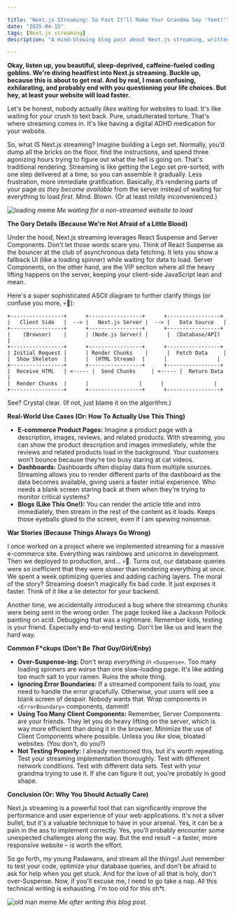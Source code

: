 ```yaml
---

title: "Next.js Streaming: So Fast It'll Make Your Grandma Say 'Yeet!'"
date: "2025-04-15"
tags: [Next.js streaming]
description: "A mind-blowing blog post about Next.js streaming, written for chaotic Gen Z engineers who are probably procrastinating on their actual assignments."

---
```


**Okay, listen up, you beautiful, sleep-deprived, caffeine-fueled coding goblins. We're diving headfirst into Next.js streaming. Buckle up, because this is about to get real. And by real, I mean confusing, exhilarating, and probably end with you questioning your life choices. But hey, at least your website will load faster.**

Let's be honest, nobody actually *likes* waiting for websites to load. It's like waiting for your crush to text back. Pure, unadulterated torture. That's where streaming comes in. It's like having a digital ADHD medication for your website.

So, what IS Next.js streaming? Imagine building a Lego set. Normally, you’d dump all the bricks on the floor, find the instructions, and spend three agonizing hours trying to figure out what the hell is going on.  That's traditional rendering.  Streaming is like getting the Lego set pre-sorted, with one step delivered at a time, so you can assemble it gradually. Less frustration, more immediate gratification.  Basically, it’s rendering parts of your page *as they become available* from the server instead of waiting for everything to load *first*. Mind. Blown. (Or at least mildly inconvenienced.)

![loading meme](https://i.imgflip.com/3h5h10.jpg)
*Me waiting for a non-streamed website to load*

**The Gory Details (Because We're Not Afraid of a Little Blood)**

Under the hood, Next.js streaming leverages React Suspense and Server Components. Don't let those words scare you. Think of React Suspense as the bouncer at the club of asynchronous data fetching. It lets you show a fallback UI (like a loading spinner) while waiting for data to load. Server Components, on the other hand, are the VIP section where all the heavy lifting happens on the server, keeping your client-side JavaScript lean and mean.

Here's a super sophisticated ASCII diagram to further clarify things (or confuse you more, 💀🙏):

```
+-----------------+      +-----------------+      +-----------------+
|   Client Side   |  --> |   Next.js Server |  --> |   Data Source   |
+-----------------+      +-----------------+      +-----------------+
|    (Browser)    |      | (Node.js Server) |      |  (Database/API)  |
+-----------------+      +-----------------+      +-----------------+
| Initial Request |      | Render Chunks    |      |  Fetch Data     |
|  Show Skeleton  |      |  (HTML Stream)  |      |                |
+-----------------+      +-----------------+      +-----------------+
|  Receive HTML   | <----- |  Send Chunks     | <----- |  Return Data    |
|  Render Chunks  |      |                |      |                |
+-----------------+      +-----------------+      +-----------------+
```

See? Crystal clear.  (If not, just blame it on the algorithm.)

**Real-World Use Cases (Or: How To Actually Use This Thing)**

*   **E-commerce Product Pages:** Imagine a product page with a description, images, reviews, and related products. With streaming, you can show the product description and images immediately, while the reviews and related products load in the background.  Your customers won’t bounce because they’re too busy staring at cat videos.
*   **Dashboards:** Dashboards often display data from multiple sources. Streaming allows you to render different parts of the dashboard as the data becomes available, giving users a faster initial experience.  Who needs a blank screen staring back at them when they're trying to monitor critical systems?
*   **Blogs (Like This One!):**  You can render the article title and intro immediately, then stream in the rest of the content as it loads.  Keeps those eyeballs glued to the screen, even if I am spewing nonsense.

**War Stories (Because Things Always Go Wrong)**

I once worked on a project where we implemented streaming for a massive e-commerce site. Everything was rainbows and unicorns in development. Then we deployed to production, and… 💀🙏. Turns out, our database queries were so inefficient that they were *slower* than rendering everything at once. We spent a week optimizing queries and adding caching layers. The moral of the story? Streaming doesn't magically fix bad code. It just exposes it faster. Think of it like a lie detector for your backend.

Another time, we accidentally introduced a bug where the streaming chunks were being sent in the wrong order. The page looked like a Jackson Pollock painting on acid. Debugging that was a nightmare. Remember kids, testing is your friend. Especially end-to-end testing. Don't be like us and learn the hard way.

**Common F\*ckups (Don't Be *That* Guy/Girl/Enby)**

*   **Over-Suspense-ing:**  Don't wrap *everything* in `<Suspense>`. Too many loading spinners are worse than one slow-loading page. It's like adding too much salt to your ramen. Ruins the whole thing.
*   **Ignoring Error Boundaries:**  If a streamed component fails to load, you need to handle the error gracefully. Otherwise, your users will see a blank screen of despair. Nobody wants that. Wrap components in `<ErrorBoundary>` components, dammit!
*   **Using Too Many Client Components:** Remember, Server Components are your friends. They let you do heavy lifting on the server, which is way more efficient than doing it in the browser. Minimize the use of Client Components where possible. Unless you *like* slow, bloated websites. (You don't, do you?)
*   **Not Testing Properly:** I already mentioned this, but it's worth repeating. Test your streaming implementation thoroughly. Test with different network conditions. Test with different data sets. Test with your grandma trying to use it. If she can figure it out, you're probably in good shape.

**Conclusion (Or: Why You Should Actually Care)**

Next.js streaming is a powerful tool that can significantly improve the performance and user experience of your web applications. It's not a silver bullet, but it's a valuable technique to have in your arsenal. Yes, it can be a pain in the ass to implement correctly. Yes, you'll probably encounter some unexpected challenges along the way. But the end result – a faster, more responsive website – is worth the effort.

So go forth, my young Padawans, and stream all the things! Just remember to test your code, optimize your database queries, and don't be afraid to ask for help when you get stuck.  And for the love of all that is holy, don't over-Suspense. Now, if you'll excuse me, I need to go take a nap. All this technical writing is exhausting. I'm too old for this sh\*t.

![old man meme](https://i.kym-cdn.com/photos/images/newsfeed/001/033/059/632.png)
*Me after writing this blog post.*
